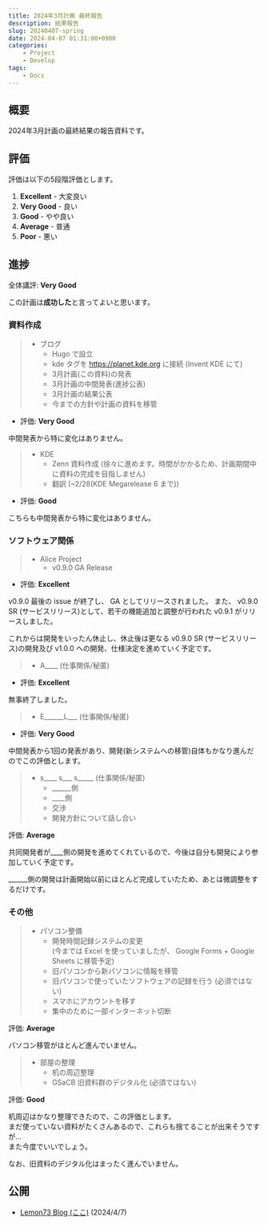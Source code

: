 ```yaml
---
title: 2024年3月計画 最終報告
description: 結果報告
slug: 20240407-spring
date: 2024-04-07 01:31:00+0900
categories:
    - Project
    - Develop
tags:
    - Docs
---
```


## 概要
2024年3月計画の最終結果の報告資料です。

## 評価
評価は以下の5段階評価とします。

1. **Excellent** - 大変良い
1. **Very Good** - 良い
1. **Good** - やや良い
1. **Average** - 普通
1. **Poor** - 悪い

## 進捗
全体講評: **Very Good**

この計画は**成功した**と言ってよいと思います。

### 資料作成
> - ブログ
>   - Hugo で設立
>   - kde タグを https://planet.kde.org に接続 (Invent KDE にて)
>   - 3月計画(この資料)の発表
>   - 3月計画の中間発表(進捗公表)
>   - 3月計画の結果公表
>   - 今までの方針や計画の資料を移管

- 評価: **Very Good**

中間発表から特に変化はありません。

> - KDE
>   - Zenn 資料作成 (徐々に進めます。時間がかかるため、計画期間中に資料の完成を目指しません)
>   - 翻訳 (~2/28(KDE Megarelease 6 まで))

- 評価: **Good**

こちらも中間発表から特に変化はありません。

### ソフトウェア関係
> - Alice Project
>   - v0.9.0 GA Release

- 評価: **Excellent**

v0.9.0 最後の issue が終了し、 GA としてリリースされました。
また、 v0.9.0 SR (サービスリリース)として、若干の機能追加と調整が行われた v0.9.1 がリリースしました。

これからは開発をいったん休止し、休止後は更なる v0.9.0 SR (サービスリリース)の開発及び v1.0.0 への開発、仕様決定を進めていく予定です。

> - A____ (仕事関係/秘匿)

- 評価: **Excellent**

無事終了しました。

> - E______L___ (仕事関係/秘匿)

- 評価: **Very Good**

中間発表から1回の発表があり、開発(新システムへの移管)自体もかなり進んだのでこの評価とします。

> - s____ s___ s_____ (仕事関係/秘匿)
>   - ______側
>   - ____側
>   - 交渉
>   - 開発方針について話し合い

評価: **Average**

共同開発者が____側の開発を進めてくれているので、今後は自分も開発により参加していく予定です。

______側の開発は計画開始以前にほとんど完成していたため、あとは微調整をするだけです。

### その他
> - パソコン整備
>   - 開発時間記録システムの変更<br />
>   (今までは Excel を使っていましたが、 Google Forms + Google Sheets に移管予定)
>   - 旧パソコンから新パソコンに情報を移管
>   - 旧パソコンで使っていたソフトウェアの記録を行う (必須ではない)
>   - スマホにアカウントを移す
>   - 集中のために一部インターネット切断

評価: **Average**

パソコン移管がほとんど進んでいません。

> - 部屋の整理
>   - 机の周辺整理
>   - GSaCB 旧資料群のデジタル化 (必須ではない)

評価: **Good**

机周辺はかなり整理できたので、この評価とします。<br />
まだ使っていない資料がたくさんあるので、これらも捨てることが出来そうですが…<br />
また今度でいいでしょう。

なお、旧資料のデジタル化はまったく進んでいません。

## 公開
- [Lemon73 Blog (ここ)](./) (2024/4/7)
